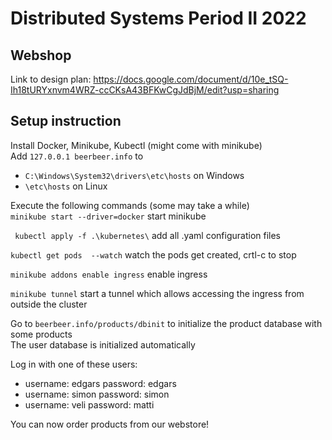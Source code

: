 # Distributed Systems Period II 2022
## Webshop

Link to design plan: https://docs.google.com/document/d/10e_tSQ-Ih18tURYxnvm4WRZ-ccCKsA43BFKwCgJdBjM/edit?usp=sharing

## Setup instruction

Install Docker, Minikube, Kubectl (might come with minikube)  
Add `127.0.0.1 beerbeer.info` to  
- `C:\Windows\System32\drivers\etc\hosts` on Windows
- `\etc\hosts` on Linux

Execute the following commands (some may take a while)  
`minikube start --driver=docker` start minikube

` kubectl apply -f .\kubernetes\` add all .yaml configuration files

`kubectl get pods  --watch` watch the pods get created, crtl-c to stop

`minikube addons enable ingress` enable ingress

`minikube tunnel` start a tunnel which allows accessing the ingress from outside the cluster

Go to `beerbeer.info/products/dbinit` to initialize the product database with some products  
The user database is initialized automatically

Log in with one of these users:
- username: edgars password: edgars
- username: simon password: simon
- username: veli password: matti

You can now order products from our webstore!
